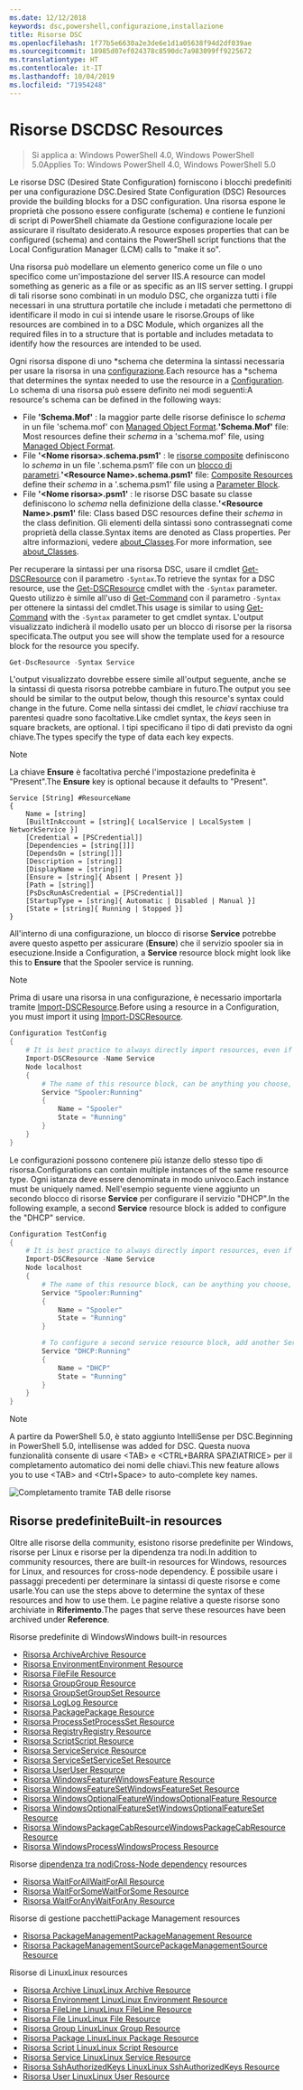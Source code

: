 ```yaml
---
ms.date: 12/12/2018
keywords: dsc,powershell,configurazione,installazione
title: Risorse DSC
ms.openlocfilehash: 1f77b5e6630a2e3de6e1d1a05638f94d2df039ae
ms.sourcegitcommit: 18985d07ef024378c8590dc7a983099ff9225672
ms.translationtype: HT
ms.contentlocale: it-IT
ms.lasthandoff: 10/04/2019
ms.locfileid: "71954248"
---
```

# <a name="dsc-resources"></a><span data-ttu-id="6c4ca-103">Risorse DSC</span><span class="sxs-lookup"><span data-stu-id="6c4ca-103">DSC Resources</span></span>

><span data-ttu-id="6c4ca-104">Si applica a: Windows PowerShell 4.0, Windows PowerShell 5.0</span><span class="sxs-lookup"><span data-stu-id="6c4ca-104">Applies To: Windows PowerShell 4.0, Windows PowerShell 5.0</span></span>

<span data-ttu-id="6c4ca-105">Le risorse DSC (Desired State Configuration) forniscono i blocchi predefiniti per una configurazione DSC.</span><span class="sxs-lookup"><span data-stu-id="6c4ca-105">Desired State Configuration (DSC) Resources provide the building blocks for a DSC configuration.</span></span> <span data-ttu-id="6c4ca-106">Una risorsa espone le proprietà che possono essere configurate (schema) e contiene le funzioni di script di PowerShell chiamate da Gestione configurazione locale per assicurare il risultato desiderato.</span><span class="sxs-lookup"><span data-stu-id="6c4ca-106">A resource exposes properties that can be configured (schema) and contains the PowerShell script functions that the Local Configuration Manager (LCM) calls to "make it so".</span></span>

<span data-ttu-id="6c4ca-107">Una risorsa può modellare un elemento generico come un file o uno specifico come un'impostazione del server IIS.</span><span class="sxs-lookup"><span data-stu-id="6c4ca-107">A resource can model something as generic as a file or as specific as an IIS server setting.</span></span>  <span data-ttu-id="6c4ca-108">I gruppi di tali risorse sono combinati in un modulo DSC, che organizza tutti i file necessari in una struttura portatile che include i metadati che permettono di identificare il modo in cui si intende usare le risorse.</span><span class="sxs-lookup"><span data-stu-id="6c4ca-108">Groups of like resources are combined in to a DSC Module, which organizes all the required files in to a structure that is portable and includes metadata to identify how the resources are intended to be used.</span></span>

<span data-ttu-id="6c4ca-109">Ogni risorsa dispone di uno \*schema che determina la sintassi necessaria per usare la risorsa in una [configurazione](../configurations/configurations.md).</span><span class="sxs-lookup"><span data-stu-id="6c4ca-109">Each resource has a \*schema that determines the syntax needed to use the resource in a [Configuration](../configurations/configurations.md).</span></span> <span data-ttu-id="6c4ca-110">Lo schema di una risorsa può essere definito nei modi seguenti:</span><span class="sxs-lookup"><span data-stu-id="6c4ca-110">A resource's schema can be defined in the following ways:</span></span>

- <span data-ttu-id="6c4ca-111">File **'Schema.Mof'** : la maggior parte delle risorse definisce lo *schema* in un file 'schema.mof' con [Managed Object Format](/windows/desktop/wmisdk/managed-object-format--mof-).</span><span class="sxs-lookup"><span data-stu-id="6c4ca-111">**'Schema.Mof'** file: Most resources define their *schema* in a 'schema.mof' file, using [Managed Object Format](/windows/desktop/wmisdk/managed-object-format--mof-).</span></span>
- <span data-ttu-id="6c4ca-112">File **'\<Nome risorsa\>.schema.psm1'** : le [risorse composite](../configurations/compositeConfigs.md) definiscono lo *schema* in un file '<ResourceName>.schema.psm1' file con un [blocco di parametri](/powershell/module/microsoft.powershell.core/about/about_functions?view=powershell-6#functions-with-parameters).</span><span class="sxs-lookup"><span data-stu-id="6c4ca-112">**'\<Resource Name\>.schema.psm1'** file: [Composite Resources](../configurations/compositeConfigs.md) define their *schema* in a '<ResourceName>.schema.psm1' file using a [Parameter Block](/powershell/module/microsoft.powershell.core/about/about_functions?view=powershell-6#functions-with-parameters).</span></span>
- <span data-ttu-id="6c4ca-113">File **'\<Nome risorsa\>.psm1'** : le risorse DSC basate su classe definiscono lo *schema* nella definizione della classe.</span><span class="sxs-lookup"><span data-stu-id="6c4ca-113">**'\<Resource Name\>.psm1'** file: Class based DSC resources define their *schema* in the class definition.</span></span> <span data-ttu-id="6c4ca-114">Gli elementi della sintassi sono contrassegnati come proprietà della classe.</span><span class="sxs-lookup"><span data-stu-id="6c4ca-114">Syntax items are denoted as Class properties.</span></span> <span data-ttu-id="6c4ca-115">Per altre informazioni, vedere [about_Classes](/powershell/module/psdesiredstateconfiguration/about/about_classes_and_dsc).</span><span class="sxs-lookup"><span data-stu-id="6c4ca-115">For more information, see [about_Classes](/powershell/module/psdesiredstateconfiguration/about/about_classes_and_dsc).</span></span>

<span data-ttu-id="6c4ca-116">Per recuperare la sintassi per una risorsa DSC, usare il cmdlet [Get-DSCResource](/powershell/module/PSDesiredStateConfiguration/Get-DscResource) con il parametro `-Syntax`.</span><span class="sxs-lookup"><span data-stu-id="6c4ca-116">To retrieve the syntax for a DSC resource, use the [Get-DSCResource](/powershell/module/PSDesiredStateConfiguration/Get-DscResource) cmdlet with the `-Syntax` parameter.</span></span> <span data-ttu-id="6c4ca-117">Questo utilizzo è simile all'uso di [Get-Command](/powershell/module/microsoft.powershell.core/get-command) con il parametro `-Syntax` per ottenere la sintassi del cmdlet.</span><span class="sxs-lookup"><span data-stu-id="6c4ca-117">This usage is similar to using [Get-Command](/powershell/module/microsoft.powershell.core/get-command) with the `-Syntax` parameter to get cmdlet syntax.</span></span> <span data-ttu-id="6c4ca-118">L'output visualizzato indicherà il modello usato per un blocco di risorse per la risorsa specificata.</span><span class="sxs-lookup"><span data-stu-id="6c4ca-118">The output you see will show the template used for a resource block for the resource you specify.</span></span>

```powershell
Get-DscResource -Syntax Service
```

<span data-ttu-id="6c4ca-119">L'output visualizzato dovrebbe essere simile all'output seguente, anche se la sintassi di questa risorsa potrebbe cambiare in futuro.</span><span class="sxs-lookup"><span data-stu-id="6c4ca-119">The output you see should be similar to the output below, though this resource's syntax could change in the future.</span></span> <span data-ttu-id="6c4ca-120">Come nella sintassi dei cmdlet, le *chiavi* racchiuse tra parentesi quadre sono facoltative.</span><span class="sxs-lookup"><span data-stu-id="6c4ca-120">Like cmdlet syntax, the *keys* seen in square brackets, are optional.</span></span> <span data-ttu-id="6c4ca-121">I tipi specificano il tipo di dati previsto da ogni chiave.</span><span class="sxs-lookup"><span data-stu-id="6c4ca-121">The types specify the type of data each key expects.</span></span>

> [!NOTE]
> <span data-ttu-id="6c4ca-122">La chiave **Ensure** è facoltativa perché l'impostazione predefinita è "Present".</span><span class="sxs-lookup"><span data-stu-id="6c4ca-122">The **Ensure** key is optional because it defaults to "Present".</span></span>

```output
Service [String] #ResourceName
{
    Name = [string]
    [BuiltInAccount = [string]{ LocalService | LocalSystem | NetworkService }]
    [Credential = [PSCredential]]
    [Dependencies = [string[]]]
    [DependsOn = [string[]]]
    [Description = [string]]
    [DisplayName = [string]]
    [Ensure = [string]{ Absent | Present }]
    [Path = [string]]
    [PsDscRunAsCredential = [PSCredential]]
    [StartupType = [string]{ Automatic | Disabled | Manual }]
    [State = [string]{ Running | Stopped }]
}
```

<span data-ttu-id="6c4ca-123">All'interno di una configurazione, un blocco di risorse **Service** potrebbe avere questo aspetto per assicurare (**Ensure**) che il servizio spooler sia in esecuzione.</span><span class="sxs-lookup"><span data-stu-id="6c4ca-123">Inside a Configuration, a **Service** resource block might look like this to **Ensure** that the Spooler service is running.</span></span>

> [!NOTE]
> <span data-ttu-id="6c4ca-124">Prima di usare una risorsa in una configurazione, è necessario importarla tramite [Import-DSCResource](../configurations/import-dscresource.md).</span><span class="sxs-lookup"><span data-stu-id="6c4ca-124">Before using a resource in a Configuration, you must import it using [Import-DSCResource](../configurations/import-dscresource.md).</span></span>

```powershell
Configuration TestConfig
{
    # It is best practice to always directly import resources, even if the resource is a built-in resource.
    Import-DSCResource -Name Service
    Node localhost
    {
        # The name of this resource block, can be anything you choose, as long as it is of type [String] as indicated by the schema.
        Service "Spooler:Running"
        {
            Name = "Spooler"
            State = "Running"
        }
    }
}
```

<span data-ttu-id="6c4ca-125">Le configurazioni possono contenere più istanze dello stesso tipo di risorsa.</span><span class="sxs-lookup"><span data-stu-id="6c4ca-125">Configurations can contain multiple instances of the same resource type.</span></span> <span data-ttu-id="6c4ca-126">Ogni istanza deve essere denominata in modo univoco.</span><span class="sxs-lookup"><span data-stu-id="6c4ca-126">Each instance must be uniquely named.</span></span> <span data-ttu-id="6c4ca-127">Nell'esempio seguente viene aggiunto un secondo blocco di risorse **Service** per configurare il servizio "DHCP".</span><span class="sxs-lookup"><span data-stu-id="6c4ca-127">In the following example, a second **Service** resource block is added to configure the "DHCP" service.</span></span>

```powershell
Configuration TestConfig
{
    # It is best practice to always directly import resources, even if the resource is a built-in resource.
    Import-DSCResource -Name Service
    Node localhost
    {
        # The name of this resource block, can be anything you choose, as long as it is of type [String] as indicated by the schema.
        Service "Spooler:Running"
        {
            Name = "Spooler"
            State = "Running"
        }

        # To configure a second service resource block, add another Service resource block and use a unique name.
        Service "DHCP:Running"
        {
            Name = "DHCP"
            State = "Running"
        }
    }
}
```

> [!NOTE]
> <span data-ttu-id="6c4ca-128">A partire da PowerShell 5.0, è stato aggiunto IntelliSense per DSC.</span><span class="sxs-lookup"><span data-stu-id="6c4ca-128">Beginning in PowerShell 5.0, intellisense was added for DSC.</span></span> <span data-ttu-id="6c4ca-129">Questa nuova funzionalità consente di usare \<TAB\> e \<CTRL+BARRA SPAZIATRICE\> per il completamento automatico dei nomi delle chiavi.</span><span class="sxs-lookup"><span data-stu-id="6c4ca-129">This new feature allows you to use \<TAB\> and \<Ctrl+Space\> to auto-complete key names.</span></span>

![Completamento tramite TAB delle risorse](../media/resource-tabcompletion.png)

## <a name="built-in-resources"></a><span data-ttu-id="6c4ca-131">Risorse predefinite</span><span class="sxs-lookup"><span data-stu-id="6c4ca-131">Built-in resources</span></span>

<span data-ttu-id="6c4ca-132">Oltre alle risorse della community, esistono risorse predefinite per Windows, risorse per Linux e risorse per la dipendenza tra nodi.</span><span class="sxs-lookup"><span data-stu-id="6c4ca-132">In addition to community resources, there are built-in resources for Windows, resources for Linux, and resources for cross-node dependency.</span></span> <span data-ttu-id="6c4ca-133">È possibile usare i passaggi precedenti per determinare la sintassi di queste risorse e come usarle.</span><span class="sxs-lookup"><span data-stu-id="6c4ca-133">You can use the steps above to determine the syntax of these resources and how to use them.</span></span> <span data-ttu-id="6c4ca-134">Le pagine relative a queste risorse sono archiviate in **Riferimento**.</span><span class="sxs-lookup"><span data-stu-id="6c4ca-134">The pages that serve these resources have been archived under **Reference**.</span></span>

<span data-ttu-id="6c4ca-135">Risorse predefinite di Windows</span><span class="sxs-lookup"><span data-stu-id="6c4ca-135">Windows built-in resources</span></span>

* [<span data-ttu-id="6c4ca-136">Risorsa Archive</span><span class="sxs-lookup"><span data-stu-id="6c4ca-136">Archive Resource</span></span>](../reference/resources/windows/archiveResource.md)
* [<span data-ttu-id="6c4ca-137">Risorsa Environment</span><span class="sxs-lookup"><span data-stu-id="6c4ca-137">Environment Resource</span></span>](../reference/resources/windows/environmentResource.md)
* [<span data-ttu-id="6c4ca-138">Risorsa File</span><span class="sxs-lookup"><span data-stu-id="6c4ca-138">File Resource</span></span>](../reference/resources/windows/fileResource.md)
* [<span data-ttu-id="6c4ca-139">Risorsa Group</span><span class="sxs-lookup"><span data-stu-id="6c4ca-139">Group Resource</span></span>](../reference/resources/windows/groupResource.md)
* [<span data-ttu-id="6c4ca-140">Risorsa GroupSet</span><span class="sxs-lookup"><span data-stu-id="6c4ca-140">GroupSet Resource</span></span>](../reference/resources/windows/groupSetResource.md)
* [<span data-ttu-id="6c4ca-141">Risorsa Log</span><span class="sxs-lookup"><span data-stu-id="6c4ca-141">Log Resource</span></span>](../reference/resources/windows/logResource.md)
* [<span data-ttu-id="6c4ca-142">Risorsa Package</span><span class="sxs-lookup"><span data-stu-id="6c4ca-142">Package Resource</span></span>](../reference/resources/windows/packageResource.md)
* [<span data-ttu-id="6c4ca-143">Risorsa ProcessSet</span><span class="sxs-lookup"><span data-stu-id="6c4ca-143">ProcessSet Resource</span></span>](../reference/resources/windows/ProcessSetResource.md)
* [<span data-ttu-id="6c4ca-144">Risorsa Registry</span><span class="sxs-lookup"><span data-stu-id="6c4ca-144">Registry Resource</span></span>](../reference/resources/windows/registryResource.md)
* [<span data-ttu-id="6c4ca-145">Risorsa Script</span><span class="sxs-lookup"><span data-stu-id="6c4ca-145">Script Resource</span></span>](../reference/resources/windows/scriptResource.md)
* [<span data-ttu-id="6c4ca-146">Risorsa Service</span><span class="sxs-lookup"><span data-stu-id="6c4ca-146">Service Resource</span></span>](../reference/resources/windows/serviceResource.md)
* [<span data-ttu-id="6c4ca-147">Risorsa ServiceSet</span><span class="sxs-lookup"><span data-stu-id="6c4ca-147">ServiceSet Resource</span></span>](../reference/resources/windows/serviceSetResource.md)
* [<span data-ttu-id="6c4ca-148">Risorsa User</span><span class="sxs-lookup"><span data-stu-id="6c4ca-148">User Resource</span></span>](../reference/resources/windows/userResource.md)
* [<span data-ttu-id="6c4ca-149">Risorsa WindowsFeature</span><span class="sxs-lookup"><span data-stu-id="6c4ca-149">WindowsFeature Resource</span></span>](../reference/resources/windows/windowsFeatureResource.md)
* [<span data-ttu-id="6c4ca-150">Risorsa WindowsFeatureSet</span><span class="sxs-lookup"><span data-stu-id="6c4ca-150">WindowsFeatureSet Resource</span></span>](../reference/resources/windows/windowsFeatureSetResource.md)
* [<span data-ttu-id="6c4ca-151">Risorsa WindowsOptionalFeature</span><span class="sxs-lookup"><span data-stu-id="6c4ca-151">WindowsOptionalFeature Resource</span></span>](../reference/resources/windows/windowsOptionalFeatureResource.md)
* [<span data-ttu-id="6c4ca-152">Risorsa WindowsOptionalFeatureSet</span><span class="sxs-lookup"><span data-stu-id="6c4ca-152">WindowsOptionalFeatureSet Resource</span></span>](../reference/resources/windows/windowsOptionalFeatureSetResource.md)
* [<span data-ttu-id="6c4ca-153">Risorsa WindowsPackageCabResource</span><span class="sxs-lookup"><span data-stu-id="6c4ca-153">WindowsPackageCabResource Resource</span></span>](../reference/resources/windows/windowsPackageCabResource.md)
* [<span data-ttu-id="6c4ca-154">Risorsa WindowsProcess</span><span class="sxs-lookup"><span data-stu-id="6c4ca-154">WindowsProcess Resource</span></span>](../reference/resources/windows/windowsProcessResource.md)

<span data-ttu-id="6c4ca-155">Risorse [dipendenza tra nodi](../configurations/crossNodeDependencies.md)</span><span class="sxs-lookup"><span data-stu-id="6c4ca-155">[Cross-Node dependency](../configurations/crossNodeDependencies.md) resources</span></span>

* [<span data-ttu-id="6c4ca-156">Risorsa WaitForAll</span><span class="sxs-lookup"><span data-stu-id="6c4ca-156">WaitForAll Resource</span></span>](../reference/resources/windows/waitForAllResource.md)
* [<span data-ttu-id="6c4ca-157">Risorsa WaitForSome</span><span class="sxs-lookup"><span data-stu-id="6c4ca-157">WaitForSome Resource</span></span>](../reference/resources/windows/waitForSomeResource.md)
* [<span data-ttu-id="6c4ca-158">Risorsa WaitForAny</span><span class="sxs-lookup"><span data-stu-id="6c4ca-158">WaitForAny Resource</span></span>](../reference/resources/windows/waitForAnyResource.md)

<span data-ttu-id="6c4ca-159">Risorse di gestione pacchetti</span><span class="sxs-lookup"><span data-stu-id="6c4ca-159">Package Management resources</span></span>

* [<span data-ttu-id="6c4ca-160">Risorsa PackageManagement</span><span class="sxs-lookup"><span data-stu-id="6c4ca-160">PackageManagement Resource</span></span>](../reference/resources/packagemanagement/PackageManagementDscResource.md)
* [<span data-ttu-id="6c4ca-161">Risorsa PackageManagementSource</span><span class="sxs-lookup"><span data-stu-id="6c4ca-161">PackageManagementSource Resource</span></span>](../reference/resources/packagemanagement/PackageManagementSourceDscResource.md)

<span data-ttu-id="6c4ca-162">Risorse di Linux</span><span class="sxs-lookup"><span data-stu-id="6c4ca-162">Linux resources</span></span>

* [<span data-ttu-id="6c4ca-163">Risorsa Archive Linux</span><span class="sxs-lookup"><span data-stu-id="6c4ca-163">Linux Archive Resource</span></span>](../reference/resources/linux/lnxArchiveResource.md)
* [<span data-ttu-id="6c4ca-164">Risorsa Environment Linux</span><span class="sxs-lookup"><span data-stu-id="6c4ca-164">Linux Environment Resource</span></span>](../reference/resources/linux/lnxEnvironmentResource.md)
* [<span data-ttu-id="6c4ca-165">Risorsa FileLine Linux</span><span class="sxs-lookup"><span data-stu-id="6c4ca-165">Linux FileLine Resource</span></span>](../reference/resources/linux/lnxFileLineResource.md)
* [<span data-ttu-id="6c4ca-166">Risorsa File Linux</span><span class="sxs-lookup"><span data-stu-id="6c4ca-166">Linux File Resource</span></span>](../reference/resources/linux/lnxFileResource.md)
* [<span data-ttu-id="6c4ca-167">Risorsa Group Linux</span><span class="sxs-lookup"><span data-stu-id="6c4ca-167">Linux Group Resource</span></span>](../reference/resources/linux/lnxGroupResource.md)
* [<span data-ttu-id="6c4ca-168">Risorsa Package Linux</span><span class="sxs-lookup"><span data-stu-id="6c4ca-168">Linux Package Resource</span></span>](../reference/resources/linux/lnxPackageResource.md)
* [<span data-ttu-id="6c4ca-169">Risorsa Script Linux</span><span class="sxs-lookup"><span data-stu-id="6c4ca-169">Linux Script Resource</span></span>](../reference/resources/linux/lnxScriptResource.md)
* [<span data-ttu-id="6c4ca-170">Risorsa Service Linux</span><span class="sxs-lookup"><span data-stu-id="6c4ca-170">Linux Service Resource</span></span>](../reference/resources/linux/lnxServiceResource.md)
* [<span data-ttu-id="6c4ca-171">Risorsa SshAuthorizedKeys Linux</span><span class="sxs-lookup"><span data-stu-id="6c4ca-171">Linux SshAuthorizedKeys Resource</span></span>](../reference/resources/linux/lnxSshAuthorizedKeysResource.md)
* [<span data-ttu-id="6c4ca-172">Risorsa User Linux</span><span class="sxs-lookup"><span data-stu-id="6c4ca-172">Linux User Resource</span></span>](../reference/resources/linux/lnxUserResource.md)
